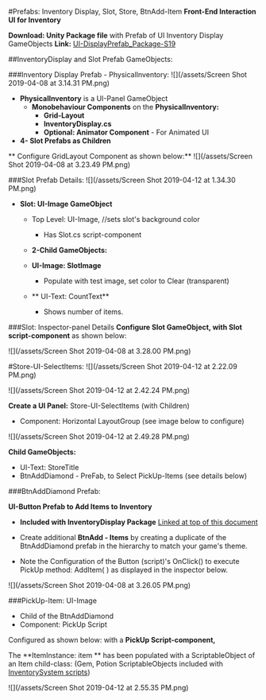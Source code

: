 #Prefabs: Inventory Display, Slot, Store, BtnAdd-Item 
**Front-End Interaction UI for Inventory**

**Download: Unity Package file** with Prefab of UI Inventory Display GameObjects
**Link:** [UI-DisplayPrefab_Package-S19](https://utdallas.box.com/v/UI-InventoryDisplay-S19)

##InventoryDisplay and Slot Prefab GameObjects:

###Inventory Display Prefab - PhysicalInventory:
![](/assets/Screen Shot 2019-04-08 at 3.14.31 PM.png)

- **PhysicalInventory** is a  UI-Panel GameObject 
    - **Monobehaviour Components** on the **PhysicalInventory:**  
        - **Grid-Layout**
        - **InventoryDisplay.cs**
        - **Optional:  Animator Component** - For Animated UI
- **4- Slot Prefabs as Children**
    
** Configure GridLayout Component as shown below:**
![](/assets/Screen Shot 2019-04-08 at 3.23.49 PM.png)

###Slot Prefab Details:
![](/assets/Screen Shot 2019-04-12 at 1.34.30 PM.png)
- **Slot: UI-Image GameObject**
    - Top Level: UI-Image, //sets slot's background color
        - Has Slot.cs script-component   
    

  - **2-Child GameObjects:**   
   - **UI-Image: SlotImage** 
        - Populate with test image, set color to Clear (transparent) 
    - **  UI-Text: CountText**
        - Shows number of items.  

###Slot: Inspector-panel Details
**Configure Slot GameObject, with Slot script-component** as shown below:

![](/assets/Screen Shot 2019-04-08 at 3.28.00 PM.png)


#Store-UI-SelectItems: 
![](/assets/Screen Shot 2019-04-12 at 2.22.09 PM.png)

![](/assets/Screen Shot 2019-04-12 at 2.42.24 PM.png)

**Create a UI Panel:** Store-UI-SelectItems (with Children)
 - Component: Horizontal LayoutGroup (see image below to configure)
 
 
![](/assets/Screen Shot 2019-04-12 at 2.49.28 PM.png)

**Child GameObjects:**
- UI-Text: StoreTitle
- BtnAddDiamond - PreFab, to Select PickUp-Items (see details below)

###BtnAddDiamond Prefab:  

**UI-Button Prefab to Add Items to Inventory**

 - **Included with InventoryDisplay Package** [Linked at top of this document](/[UI-DisplayPrefab_Package-S19](https://utdallas.box.com/v/UI-InventoryDisplay-S19))
 
 - Create additional **BtnAdd - Items** by creating a duplicate of the BtnAddDiamond prefab in the hierarchy to match your game's theme. 
 
 - Note the Configuration of the Button (script)'s OnClick() to execute PickUp method:  AddItem( ) as displayed in the inspector below.
 
![](/assets/Screen Shot 2019-04-08 at 3.26.05 PM.png)


###PickUp-Item: UI-Image

- Child of the BtnAddDiamond
- Component: PickUp Script 

Configured as shown below: with a **PickUp Script-component,**  

The **ItemInstance: item ** has been populated with a ScriptableObject of an Item child-class: (Gem, Potion ScriptableObjects included with [InventorySystem scripts](https://kdoore.gitbooks.io/cs-2335/content/project-2-dictionaries-to-store-data/inventory-scriptableobject/overview.html#unity-package-with-updated-code-files))

![](/assets/Screen Shot 2019-04-12 at 2.55.35 PM.png)





